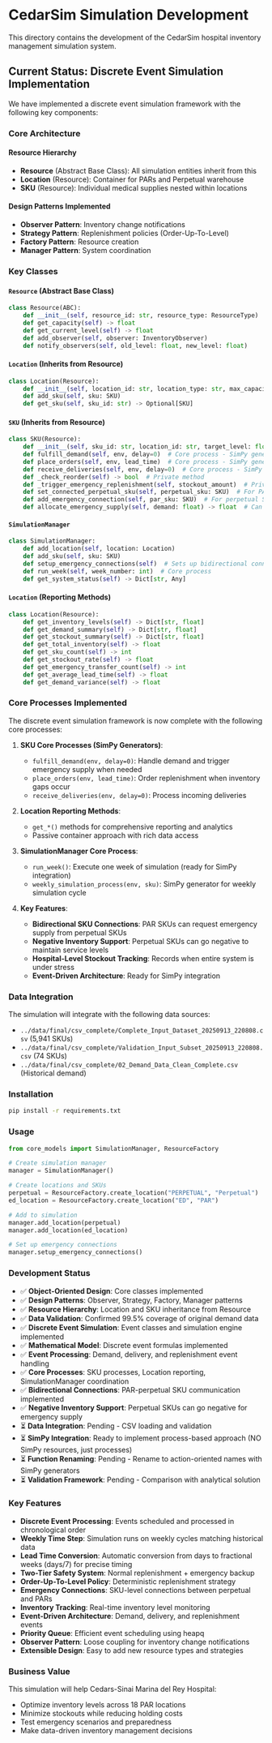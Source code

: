 # CedarSim Simulation Development

This directory contains the development of the CedarSim hospital inventory management simulation system.

## Current Status: Discrete Event Simulation Implementation

We have implemented a discrete event simulation framework with the following key components:

### Core Architecture

#### Resource Hierarchy
- **Resource** (Abstract Base Class): All simulation entities inherit from this
- **Location** (Resource): Container for PARs and Perpetual warehouse
- **SKU** (Resource): Individual medical supplies nested within locations

#### Design Patterns Implemented
- **Observer Pattern**: Inventory change notifications
- **Strategy Pattern**: Replenishment policies (Order-Up-To-Level)
- **Factory Pattern**: Resource creation
- **Manager Pattern**: System coordination

### Key Classes

#### `Resource` (Abstract Base Class)
```python
class Resource(ABC):
    def __init__(self, resource_id: str, resource_type: ResourceType)
    def get_capacity(self) -> float
    def get_current_level(self) -> float
    def add_observer(self, observer: InventoryObserver)
    def notify_observers(self, old_level: float, new_level: float)
```

#### `Location` (Inherits from Resource)
```python
class Location(Resource):
    def __init__(self, location_id: str, location_type: str, max_capacity: float)
    def add_sku(self, sku: SKU)
    def get_sku(self, sku_id: str) -> Optional[SKU]
```

#### `SKU` (Inherits from Resource)
```python
class SKU(Resource):
    def __init__(self, sku_id: str, location_id: str, target_level: float, lead_time_days: float)
    def fulfill_demand(self, env, delay=0)  # Core process - SimPy generator
    def place_orders(self, env, lead_time)  # Core process - SimPy generator
    def receive_deliveries(self, env, delay=0)  # Core process - SimPy generator
    def _check_reorder(self) -> bool  # Private method
    def _trigger_emergency_replenishment(self, stockout_amount)  # Private method
    def set_connected_perpetual_sku(self, perpetual_sku: SKU)  # For PAR SKUs
    def add_emergency_connection(self, par_sku: SKU)  # For perpetual SKUs
    def allocate_emergency_supply(self, demand: float) -> float  # Can go negative
```

#### `SimulationManager`
```python
class SimulationManager:
    def add_location(self, location: Location)
    def add_sku(self, sku: SKU)
    def setup_emergency_connections(self)  # Sets up bidirectional connections
    def run_week(self, week_number: int)  # Core process
    def get_system_status(self) -> Dict[str, Any]
```

#### `Location` (Reporting Methods)
```python
class Location(Resource):
    def get_inventory_levels(self) -> Dict[str, float]
    def get_demand_summary(self) -> Dict[str, float]
    def get_stockout_summary(self) -> Dict[str, float]
    def get_total_inventory(self) -> float
    def get_sku_count(self) -> int
    def get_stockout_rate(self) -> float
    def get_emergency_transfer_count(self) -> int
    def get_average_lead_time(self) -> float
    def get_demand_variance(self) -> float
```

### Core Processes Implemented

The discrete event simulation framework is now complete with the following core processes:

1. **SKU Core Processes (SimPy Generators)**:
   - `fulfill_demand(env, delay=0)`: Handle demand and trigger emergency supply when needed
   - `place_orders(env, lead_time)`: Order replenishment when inventory gaps occur
   - `receive_deliveries(env, delay=0)`: Process incoming deliveries

2. **Location Reporting Methods**:
   - `get_*()` methods for comprehensive reporting and analytics
   - Passive container approach with rich data access

3. **SimulationManager Core Process**:
   - `run_week()`: Execute one week of simulation (ready for SimPy integration)
   - `weekly_simulation_process(env, sku)`: SimPy generator for weekly simulation cycle

4. **Key Features**:
   - **Bidirectional SKU Connections**: PAR SKUs can request emergency supply from perpetual SKUs
   - **Negative Inventory Support**: Perpetual SKUs can go negative to maintain service levels
   - **Hospital-Level Stockout Tracking**: Records when entire system is under stress
   - **Event-Driven Architecture**: Ready for SimPy integration

### Data Integration

The simulation will integrate with the following data sources:
- `../data/final/csv_complete/Complete_Input_Dataset_20250913_220808.csv` (5,941 SKUs)
- `../data/final/csv_complete/Validation_Input_Subset_20250913_220808.csv` (74 SKUs)
- `../data/final/csv_complete/02_Demand_Data_Clean_Complete.csv` (Historical demand)

### Installation

```bash
pip install -r requirements.txt
```

### Usage

```python
from core_models import SimulationManager, ResourceFactory

# Create simulation manager
manager = SimulationManager()

# Create locations and SKUs
perpetual = ResourceFactory.create_location("PERPETUAL", "Perpetual")
ed_location = ResourceFactory.create_location("ED", "PAR")

# Add to simulation
manager.add_location(perpetual)
manager.add_location(ed_location)

# Set up emergency connections
manager.setup_emergency_connections()
```

### Development Status

- ✅ **Object-Oriented Design**: Core classes implemented
- ✅ **Design Patterns**: Observer, Strategy, Factory, Manager patterns
- ✅ **Resource Hierarchy**: Location and SKU inheritance from Resource
- ✅ **Data Validation**: Confirmed 99.5% coverage of original demand data
- ✅ **Discrete Event Simulation**: Event classes and simulation engine implemented
- ✅ **Mathematical Model**: Discrete event formulas implemented
- ✅ **Event Processing**: Demand, delivery, and replenishment event handling
- ✅ **Core Processes**: SKU processes, Location reporting, SimulationManager coordination
- ✅ **Bidirectional Connections**: PAR-perpetual SKU communication implemented
- ✅ **Negative Inventory Support**: Perpetual SKUs can go negative for emergency supply
- ⏳ **Data Integration**: Pending - CSV loading and validation
- ⏳ **SimPy Integration**: Ready to implement process-based approach (NO SimPy resources, just processes)
- ⏳ **Function Renaming**: Pending - Rename to action-oriented names with SimPy generators
- ⏳ **Validation Framework**: Pending - Comparison with analytical solution

### Key Features

- **Discrete Event Processing**: Events scheduled and processed in chronological order
- **Weekly Time Step**: Simulation runs on weekly cycles matching historical data
- **Lead Time Conversion**: Automatic conversion from days to fractional weeks (days/7) for precise timing
- **Two-Tier Safety System**: Normal replenishment + emergency backup
- **Order-Up-To-Level Policy**: Deterministic replenishment strategy
- **Emergency Connections**: SKU-level connections between perpetual and PARs
- **Inventory Tracking**: Real-time inventory level monitoring
- **Event-Driven Architecture**: Demand, delivery, and replenishment events
- **Priority Queue**: Efficient event scheduling using heapq
- **Observer Pattern**: Loose coupling for inventory change notifications
- **Extensible Design**: Easy to add new resource types and strategies

### Business Value

This simulation will help Cedars-Sinai Marina del Rey Hospital:
- Optimize inventory levels across 18 PAR locations
- Minimize stockouts while reducing holding costs
- Test emergency scenarios and preparedness
- Make data-driven inventory management decisions